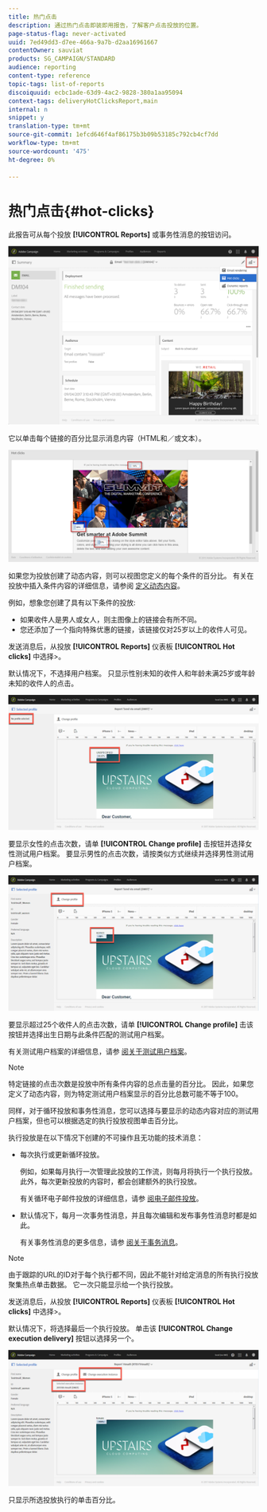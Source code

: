 ```yaml
---
title: 热门点击
description: 通过热门点击即装即用报告，了解客户点击投放的位置。
page-status-flag: never-activated
uuid: 7ed49dd3-d7ee-466a-9a7b-d2aa16961667
contentOwner: sauviat
products: SG_CAMPAIGN/STANDARD
audience: reporting
content-type: reference
topic-tags: list-of-reports
discoiquuid: ecbc1ade-63d9-4ac2-9828-380a1aa95094
context-tags: deliveryHotClicksReport,main
internal: n
snippet: y
translation-type: tm+mt
source-git-commit: 1efcd646f4af86175b3b09b53185c792cb4cf7dd
workflow-type: tm+mt
source-wordcount: '475'
ht-degree: 0%

---
```



# 热门点击{#hot-clicks}

此报告可从每个投放 **[!UICONTROL Reports]** 或事务性消息的按钮访问。

![](assets/delivery_reports_hot-clicks_4.png)

它以单击每个链接的百分比显示消息内容（HTML和／或文本）。

![](assets/delivery_reports_10.png)

如果您为投放创建了动态内容，则可以视图您定义的每个条件的百分比。 有关在投放中插入条件内容的详细信息，请参阅 [定义动态内容](../../designing/using/personalization.md#defining-dynamic-content-in-an-email)。

例如，想象您创建了具有以下条件的投放:

* 如果收件人是男人或女人，则主图像上的链接会有所不同。
* 您还添加了一个指向特殊优惠的链接，该链接仅对25岁以上的收件人可见。

发送消息后，从投放 **[!UICONTROL Reports]** 仪表板 **[!UICONTROL Hot clicks]** 中选择>。

默认情况下，不选择用户档案。 只显示性别未知的收件人和年龄未满25岁或年龄未知的收件人的点击。

![](assets/delivery_reports_hot-clicks_1.png)

要显示女性的点击次数，请单 **[!UICONTROL Change profile]** 击按钮并选择女性测试用户档案。 要显示男性的点击次数，请按类似方式继续并选择男性测试用户档案。

![](assets/delivery_reports_hot-clicks_2.png)

要显示超过25个收件人的点击次数，请单 **[!UICONTROL Change profile]** 击该按钮并选择出生日期与此条件匹配的测试用户档案。

有关测试用户档案的详细信息，请参 [阅关于测试用户档案](../../audiences/using/managing-test-profiles.md)。

>[!NOTE]
>
>特定链接的点击次数是投放中所有条件内容的总点击量的百分比。 因此，如果您定义了动态内容，则为特定测试用户档案显示的百分比总数可能不等于100。

同样，对于循环投放和事务性消息，您可以选择与要显示的动态内容对应的测试用户档案，但也可以根据选定的执行投放视图单击百分比。

执行投放是在以下情况下创建的不可操作且无功能的技术消息：

* 每次执行或更新循环投放。

   例如，如果每月执行一次管理此投放的工作流，则每月将执行一个执行投放。 此外，每次更新投放的内容时，都会创建额外的执行投放。

   有关循环电子邮件投放的详细信息，请参 [阅电子邮件投放](../../automating/using/email-delivery.md)。

* 默认情况下，每月一次事务性消息，并且每次编辑和发布事务性消息时都是如此。

   有关事务性消息的更多信息，请参 [阅关于事务消息](../../channels/using/getting-started-with-transactional-msg.md)。

>[!NOTE]
>
>由于跟踪的URL的ID对于每个执行都不同，因此不能针对给定消息的所有执行投放聚集热点单击数据。 它一次只能显示给一个执行投放。

发送消息后，从投放 **[!UICONTROL Reports]** 仪表板 **[!UICONTROL Hot clicks]** 中选择>。

默认情况下，将选择最后一个执行投放。 单击该 **[!UICONTROL Change execution delivery]** 按钮以选择另一个。

![](assets/delivery_reports_hot-clicks_3.png)

只显示所选投放执行的单击百分比。
